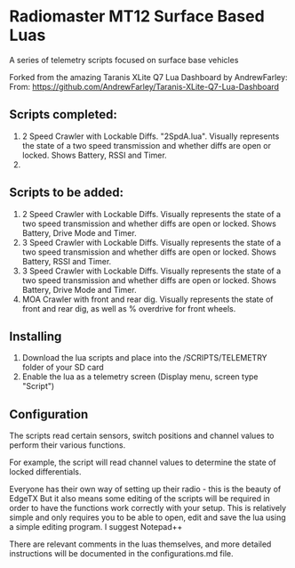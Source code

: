 # Radiomaster MT12 Surface Based Luas
A series of telemetry scripts focused on surface base vehicles

Forked from the amazing Taranis XLite Q7 Lua Dashboard by AndrewFarley:
From: https://github.com/AndrewFarley/Taranis-XLite-Q7-Lua-Dashboard

## Scripts completed:

1. 2 Speed Crawler with Lockable Diffs. "2SpdA.lua".  Visually represents the state of a two speed transmission and whether diffs are open or locked.  Shows Battery, RSSI and Timer.
2.

## Scripts to be added:

1. 2 Speed Crawler with Lockable Diffs.  Visually represents the state of a two speed transmission and whether diffs are open or locked.  Shows Battery, Drive Mode and Timer.
2. 3 Speed Crawler with Lockable Diffs.  Visually represents the state of a two speed transmission and whether diffs are open or locked.  Shows Battery, RSSI and Timer.
3. 3 Speed Crawler with Lockable Diffs.  Visually represents the state of a two speed transmission and whether diffs are open or locked.  Shows Battery, Drive Mode and Timer.
4. MOA Crawler with front and rear dig.  Visually represents the state of front and rear dig, as well as % overdrive for front wheels.
   

## Installing

1. Download the lua scripts and place into the /SCRIPTS/TELEMETRY folder of your SD card
2. Enable the lua as a telemetry screen (Display menu, screen type "Script")

## Configuration

The scripts read certain sensors, switch positions and channel values to perform their various functions.

For example, the script will read channel values to determine the state of locked differentials.

Everyone has their own way of setting up their radio - this is the beauty of EdgeTX
But it also means some editing of the scripts will be required in order to have the functions work
correctly with your setup.  This is relatively simple and only requires you to be able to open, edit
and save the lua using a simple editing program.  I suggest Notepad++

There are relevant comments in the luas themselves, and more detailed instructions will be documented
in the configurations.md file.
